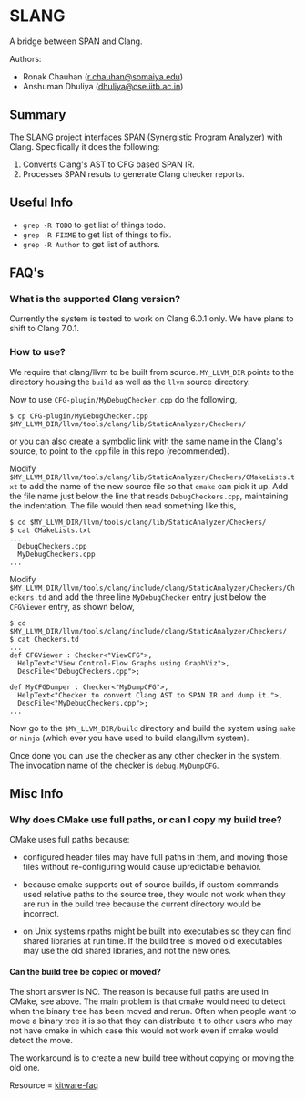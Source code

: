 SLANG
=======
A bridge between SPAN and Clang.

Authors: <br>
- Ronak Chauhan (r.chauhan@somaiya.edu) <br>
- Anshuman Dhuliya (dhuliya@cse.iitb.ac.in)

Summary
--------
The SLANG project interfaces SPAN (Synergistic Program Analyzer) with Clang. Specifically it does the following:

1. Converts Clang's AST to CFG based SPAN IR.
2. Processes SPAN resuts to generate Clang checker reports.

Useful Info
------------
* `grep -R TODO` to get list of things todo.
* `grep -R FIXME` to get list of things to fix.
* `grep -R Author` to get list of authors.

FAQ's
----------

### What is the supported Clang version?

Currently the system is tested to work on Clang 6.0.1 only. We have plans to shift to Clang 7.0.1.

### How to use?

We require that clang/llvm to be built from source. `MY_LLVM_DIR` points to the directory housing the `build` as well as the `llvm` source directory.

Now to use `CFG-plugin/MyDebugChecker.cpp` do the following,

    $ cp CFG-plugin/MyDebugChecker.cpp $MY_LLVM_DIR/llvm/tools/clang/lib/StaticAnalyzer/Checkers/

or you can also create a symbolic link with the same name in the Clang's source, to point to the `cpp` file in this repo (recommended).

Modify `$MY_LLVM_DIR/llvm/tools/clang/lib/StaticAnalyzer/Checkers/CMakeLists.txt` to add the name of the new source file so that `cmake` can pick it up. Add the file name just below  the line that reads `DebugCheckers.cpp`, maintaining the indentation. The file would then read something like this,

    $ cd $MY_LLVM_DIR/llvm/tools/clang/lib/StaticAnalyzer/Checkers/
    $ cat CMakeLists.txt
    ...
      DebugCheckers.cpp
      MyDebugCheckers.cpp
    ...

Modify `$MY_LLVM_DIR/llvm/tools/clang/include/clang/StaticAnalyzer/Checkers/Checkers.td` and add the three line `MyDebugChecker` entry just below the `CFGViewer` entry, as shown below,

    $ cd $MY_LLVM_DIR/llvm/tools/clang/include/clang/StaticAnalyzer/Checkers/
    $ cat Checkers.td
    ...
    def CFGViewer : Checker<"ViewCFG">,
      HelpText<"View Control-Flow Graphs using GraphViz">,
      DescFile<"DebugCheckers.cpp">;
    
    def MyCFGDumper : Checker<"MyDumpCFG">,
      HelpText<"Checker to convert Clang AST to SPAN IR and dump it.">,
      DescFile<"MyDebugCheckers.cpp">;
    ...


Now go to the `$MY_LLVM_DIR/build` directory and build the system using `make` or `ninja` (which ever you have used to build clang/llvm system).

Once done you can use the checker as any other checker in the system. The invocation name of the checker is `debug.MyDumpCFG`.


Misc Info
--------------------------------

### Why does CMake use full paths, or can I copy my build tree?

CMake uses full paths because:

* configured header files may have full paths in them, and moving those files without re-configuring would cause upredictable behavior.

* because cmake supports out of source builds, if custom commands used relative paths to the source tree, they would not work when they are run in the build tree because the current directory would be incorrect.

* on Unix systems rpaths might be built into executables so they can find shared libraries at run time. If the build tree is moved old executables may use the old shared libraries, and not the new ones.

#### Can the build tree be copied or moved?

The short answer is NO. The reason is because full paths are used in CMake, see above. The main problem is that cmake would need to detect when the binary tree has been moved and rerun. Often when people want to move a binary tree it is so that they can distribute it to other users who may not have cmake in which case this would not work even if cmake would detect the move.

The workaround is to create a new build tree without copying or moving the old one.

Resource = [kitware-faq](https://gitlab.kitware.com/cmake/community/wikis/FAQ#why-does-cmake-use-full-paths-or-can-i-copy-my-build-tree)

